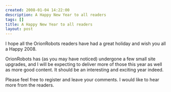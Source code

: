 ```yaml
---
created: 2008-01-04 14:22:00
description: A Happy New Year to all readers
tags: []
title: A Happy New Year to all readers
layout: post
---
```

I hope all the OrionRobots readers have had a great holiday and wish you all a Happy 2008.

OrionRobots has (as you may have noticed) undergone a few small site upgrades, and I will be expecting to deliver more of those this year as well as more good content. It should be an interesting and exciting year indeed.

Please feel free to register and leave your comments. I would like to hear more from the readers.
